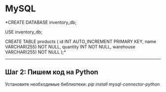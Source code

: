 # MySQL
*CREATE DATABASE inventory_db;

USE inventory_db;

CREATE TABLE products (
    id INT AUTO_INCREMENT PRIMARY KEY,
    name VARCHAR(255) NOT NULL,
    quantity INT NOT NULL,
    warehouse VARCHAR(255) NOT NULL
);*

-------------------------------------------
## Шаг 2: Пишем код на Python
Установите необходимые библиотеки:
*pip install mysql-connector-python*
